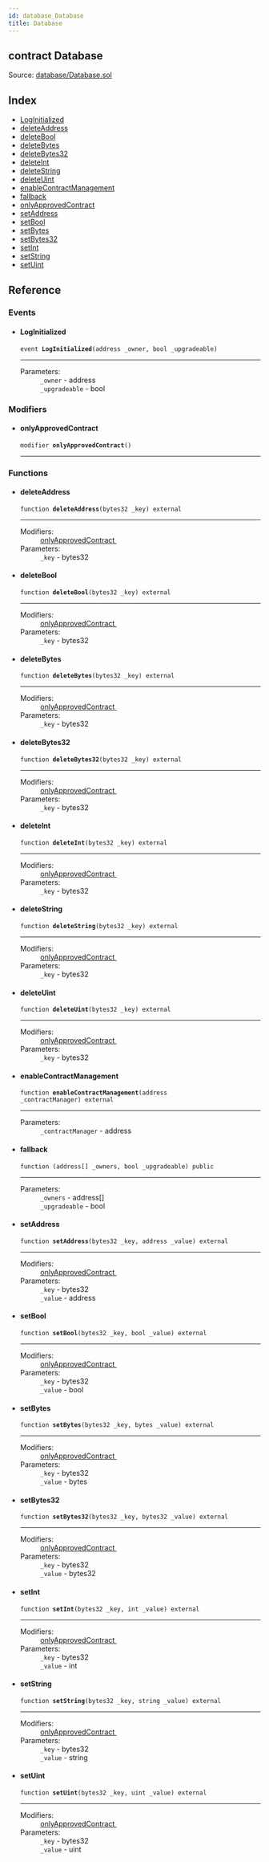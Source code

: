 ```yaml
---
id: database_Database
title: Database
---
```


<div class="contract-doc"><div class="contract"><h2 class="contract-header"><span class="contract-kind">contract</span> Database</h2><div class="source">Source: <a href="https://github.com/MyBitFoundation/MyBit-Network.tech//blob/v0.1.9/contracts/database/Database.sol" target="_blank">database/Database.sol</a></div></div><div class="index"><h2>Index</h2><ul><li><a href="database_Database.html#LogInitialized">LogInitialized</a></li><li><a href="database_Database.html#deleteAddress">deleteAddress</a></li><li><a href="database_Database.html#deleteBool">deleteBool</a></li><li><a href="database_Database.html#deleteBytes">deleteBytes</a></li><li><a href="database_Database.html#deleteBytes32">deleteBytes32</a></li><li><a href="database_Database.html#deleteInt">deleteInt</a></li><li><a href="database_Database.html#deleteString">deleteString</a></li><li><a href="database_Database.html#deleteUint">deleteUint</a></li><li><a href="database_Database.html#enableContractManagement">enableContractManagement</a></li><li><a href="database_Database.html#">fallback</a></li><li><a href="database_Database.html#onlyApprovedContract">onlyApprovedContract</a></li><li><a href="database_Database.html#setAddress">setAddress</a></li><li><a href="database_Database.html#setBool">setBool</a></li><li><a href="database_Database.html#setBytes">setBytes</a></li><li><a href="database_Database.html#setBytes32">setBytes32</a></li><li><a href="database_Database.html#setInt">setInt</a></li><li><a href="database_Database.html#setString">setString</a></li><li><a href="database_Database.html#setUint">setUint</a></li></ul></div><div class="reference"><h2>Reference</h2><div class="events"><h3>Events</h3><ul><li><div class="item event"><span id="LogInitialized" class="anchor-marker"></span><h4 class="name">LogInitialized</h4><div class="body"><code class="signature">event <strong>LogInitialized</strong><span>(address _owner, bool _upgradeable) </span></code><hr/><dl><dt><span class="label-parameters">Parameters:</span></dt><dd><div><code>_owner</code> - address</div><div><code>_upgradeable</code> - bool</div></dd></dl></div></div></li></ul></div><div class="modifiers"><h3>Modifiers</h3><ul><li><div class="item modifier"><span id="onlyApprovedContract" class="anchor-marker"></span><h4 class="name">onlyApprovedContract</h4><div class="body"><code class="signature">modifier <strong>onlyApprovedContract</strong><span>() </span></code><hr/></div></div></li></ul></div><div class="functions"><h3>Functions</h3><ul><li><div class="item function"><span id="deleteAddress" class="anchor-marker"></span><h4 class="name">deleteAddress</h4><div class="body"><code class="signature">function <strong>deleteAddress</strong><span>(bytes32 _key) </span><span>external </span></code><hr/><dl><dt><span class="label-modifiers">Modifiers:</span></dt><dd><a href="database_Database.html#onlyApprovedContract">onlyApprovedContract </a></dd><dt><span class="label-parameters">Parameters:</span></dt><dd><div><code>_key</code> - bytes32</div></dd></dl></div></div></li><li><div class="item function"><span id="deleteBool" class="anchor-marker"></span><h4 class="name">deleteBool</h4><div class="body"><code class="signature">function <strong>deleteBool</strong><span>(bytes32 _key) </span><span>external </span></code><hr/><dl><dt><span class="label-modifiers">Modifiers:</span></dt><dd><a href="database_Database.html#onlyApprovedContract">onlyApprovedContract </a></dd><dt><span class="label-parameters">Parameters:</span></dt><dd><div><code>_key</code> - bytes32</div></dd></dl></div></div></li><li><div class="item function"><span id="deleteBytes" class="anchor-marker"></span><h4 class="name">deleteBytes</h4><div class="body"><code class="signature">function <strong>deleteBytes</strong><span>(bytes32 _key) </span><span>external </span></code><hr/><dl><dt><span class="label-modifiers">Modifiers:</span></dt><dd><a href="database_Database.html#onlyApprovedContract">onlyApprovedContract </a></dd><dt><span class="label-parameters">Parameters:</span></dt><dd><div><code>_key</code> - bytes32</div></dd></dl></div></div></li><li><div class="item function"><span id="deleteBytes32" class="anchor-marker"></span><h4 class="name">deleteBytes32</h4><div class="body"><code class="signature">function <strong>deleteBytes32</strong><span>(bytes32 _key) </span><span>external </span></code><hr/><dl><dt><span class="label-modifiers">Modifiers:</span></dt><dd><a href="database_Database.html#onlyApprovedContract">onlyApprovedContract </a></dd><dt><span class="label-parameters">Parameters:</span></dt><dd><div><code>_key</code> - bytes32</div></dd></dl></div></div></li><li><div class="item function"><span id="deleteInt" class="anchor-marker"></span><h4 class="name">deleteInt</h4><div class="body"><code class="signature">function <strong>deleteInt</strong><span>(bytes32 _key) </span><span>external </span></code><hr/><dl><dt><span class="label-modifiers">Modifiers:</span></dt><dd><a href="database_Database.html#onlyApprovedContract">onlyApprovedContract </a></dd><dt><span class="label-parameters">Parameters:</span></dt><dd><div><code>_key</code> - bytes32</div></dd></dl></div></div></li><li><div class="item function"><span id="deleteString" class="anchor-marker"></span><h4 class="name">deleteString</h4><div class="body"><code class="signature">function <strong>deleteString</strong><span>(bytes32 _key) </span><span>external </span></code><hr/><dl><dt><span class="label-modifiers">Modifiers:</span></dt><dd><a href="database_Database.html#onlyApprovedContract">onlyApprovedContract </a></dd><dt><span class="label-parameters">Parameters:</span></dt><dd><div><code>_key</code> - bytes32</div></dd></dl></div></div></li><li><div class="item function"><span id="deleteUint" class="anchor-marker"></span><h4 class="name">deleteUint</h4><div class="body"><code class="signature">function <strong>deleteUint</strong><span>(bytes32 _key) </span><span>external </span></code><hr/><dl><dt><span class="label-modifiers">Modifiers:</span></dt><dd><a href="database_Database.html#onlyApprovedContract">onlyApprovedContract </a></dd><dt><span class="label-parameters">Parameters:</span></dt><dd><div><code>_key</code> - bytes32</div></dd></dl></div></div></li><li><div class="item function"><span id="enableContractManagement" class="anchor-marker"></span><h4 class="name">enableContractManagement</h4><div class="body"><code class="signature">function <strong>enableContractManagement</strong><span>(address _contractManager) </span><span>external </span></code><hr/><dl><dt><span class="label-parameters">Parameters:</span></dt><dd><div><code>_contractManager</code> - address</div></dd></dl></div></div></li><li><div class="item function"><span id="fallback" class="anchor-marker"></span><h4 class="name">fallback</h4><div class="body"><code class="signature">function <strong></strong><span>(address[] _owners, bool _upgradeable) </span><span>public </span></code><hr/><dl><dt><span class="label-parameters">Parameters:</span></dt><dd><div><code>_owners</code> - address[]</div><div><code>_upgradeable</code> - bool</div></dd></dl></div></div></li><li><div class="item function"><span id="setAddress" class="anchor-marker"></span><h4 class="name">setAddress</h4><div class="body"><code class="signature">function <strong>setAddress</strong><span>(bytes32 _key, address _value) </span><span>external </span></code><hr/><dl><dt><span class="label-modifiers">Modifiers:</span></dt><dd><a href="database_Database.html#onlyApprovedContract">onlyApprovedContract </a></dd><dt><span class="label-parameters">Parameters:</span></dt><dd><div><code>_key</code> - bytes32</div><div><code>_value</code> - address</div></dd></dl></div></div></li><li><div class="item function"><span id="setBool" class="anchor-marker"></span><h4 class="name">setBool</h4><div class="body"><code class="signature">function <strong>setBool</strong><span>(bytes32 _key, bool _value) </span><span>external </span></code><hr/><dl><dt><span class="label-modifiers">Modifiers:</span></dt><dd><a href="database_Database.html#onlyApprovedContract">onlyApprovedContract </a></dd><dt><span class="label-parameters">Parameters:</span></dt><dd><div><code>_key</code> - bytes32</div><div><code>_value</code> - bool</div></dd></dl></div></div></li><li><div class="item function"><span id="setBytes" class="anchor-marker"></span><h4 class="name">setBytes</h4><div class="body"><code class="signature">function <strong>setBytes</strong><span>(bytes32 _key, bytes _value) </span><span>external </span></code><hr/><dl><dt><span class="label-modifiers">Modifiers:</span></dt><dd><a href="database_Database.html#onlyApprovedContract">onlyApprovedContract </a></dd><dt><span class="label-parameters">Parameters:</span></dt><dd><div><code>_key</code> - bytes32</div><div><code>_value</code> - bytes</div></dd></dl></div></div></li><li><div class="item function"><span id="setBytes32" class="anchor-marker"></span><h4 class="name">setBytes32</h4><div class="body"><code class="signature">function <strong>setBytes32</strong><span>(bytes32 _key, bytes32 _value) </span><span>external </span></code><hr/><dl><dt><span class="label-modifiers">Modifiers:</span></dt><dd><a href="database_Database.html#onlyApprovedContract">onlyApprovedContract </a></dd><dt><span class="label-parameters">Parameters:</span></dt><dd><div><code>_key</code> - bytes32</div><div><code>_value</code> - bytes32</div></dd></dl></div></div></li><li><div class="item function"><span id="setInt" class="anchor-marker"></span><h4 class="name">setInt</h4><div class="body"><code class="signature">function <strong>setInt</strong><span>(bytes32 _key, int _value) </span><span>external </span></code><hr/><dl><dt><span class="label-modifiers">Modifiers:</span></dt><dd><a href="database_Database.html#onlyApprovedContract">onlyApprovedContract </a></dd><dt><span class="label-parameters">Parameters:</span></dt><dd><div><code>_key</code> - bytes32</div><div><code>_value</code> - int</div></dd></dl></div></div></li><li><div class="item function"><span id="setString" class="anchor-marker"></span><h4 class="name">setString</h4><div class="body"><code class="signature">function <strong>setString</strong><span>(bytes32 _key, string _value) </span><span>external </span></code><hr/><dl><dt><span class="label-modifiers">Modifiers:</span></dt><dd><a href="database_Database.html#onlyApprovedContract">onlyApprovedContract </a></dd><dt><span class="label-parameters">Parameters:</span></dt><dd><div><code>_key</code> - bytes32</div><div><code>_value</code> - string</div></dd></dl></div></div></li><li><div class="item function"><span id="setUint" class="anchor-marker"></span><h4 class="name">setUint</h4><div class="body"><code class="signature">function <strong>setUint</strong><span>(bytes32 _key, uint _value) </span><span>external </span></code><hr/><dl><dt><span class="label-modifiers">Modifiers:</span></dt><dd><a href="database_Database.html#onlyApprovedContract">onlyApprovedContract </a></dd><dt><span class="label-parameters">Parameters:</span></dt><dd><div><code>_key</code> - bytes32</div><div><code>_value</code> - uint</div></dd></dl></div></div></li></ul></div></div></div>
